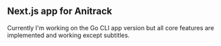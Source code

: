 ## Next.js app for Anitrack

Currently I'm working on the Go CLI app version but all core features are implemented and working except subtitles.
